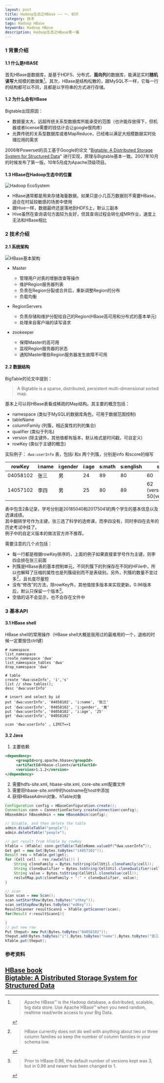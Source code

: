 ```yaml
---
layout: post
title: Hadoop生态之HBase —— 一、初识
category: 技术
tags: Hadoop HBase
keywords: Hadoop HBase
description: Hadoop生态之HBase第一篇
---
```


### 1 背景介绍

#### 1.1 什么是HBASE

首先HBase是数据库，是基于HDFS、分布式、**面向列**的数据库，能满足实时**随机读写**大规模的数据集[^1]。其次，HBase是结构松散的，跟MySQL不一样，它每一行的结构都可以不同，且都是以字符串的方式进行存储。


#### 1.2 为什么会有HBase

Bigtable出现原因：
- 数据量太大，远超传统关系型数据库所能承受的范围（也许能存放得下，但机器或者license需要的钱估计会让google很肉疼）
- 光靠传统的关系型数据库或者MapReduce，已经难以满足大规模数据实时处理应用的需求

2006年Powerset的员工基于Google的论文 "[Bigtable: A Distributed Storage System for Structured Data](https://ai.google/research/pubs/pub27898)" 进行实现，原理与Bigtable基本一致。2007年10月的时候发布了第一版，10年5月成为Apache顶级项目。

#### 1.3 HBase在Hadoop生态中的位置

![Hadoop EcoSystem](https://www.mssqltips.com/tipimages2/3260_Apache_Hadoop_Ecosystem.JPG)

- HBase通常都是用来存储海量数据，如果只是小几百万数据则不需要HBase，适合在时延较敏感的场景中使用
- 跟Hive一样，数据最终还是落地到HDFS上，默认三副本
- Hive虽然在查询语句方面较为友好，但其查询过程会转化成MR作业，速度上无法和HBase相比

### 2 技术介绍

#### 2.1 系统架构

![HBase基本架构](https://www.ibm.com/developerworks/cn/data/library/techarticle/dm-1306zhanglp/1.gif)

- Master  
    - 管理用户对表的增删改查等操作
    - 维护Region服务器列表
    - 负责在Region分裂或合并后，重新调整Region的分布
    - 负载均衡

- RegionServers
    - 负责存储和维护分配给自己的Region(HBase高可用和分布式的基本单元)
    - 处理来自客户端的读写请求

- zookeeper
    - 保障Master的高可用
    - 监视Region服务器的状态
    - 通知Master哪些Region服务器发生故障不可用

#### 2.2 数据结构

BigTable的论文中提到：  
> A Bigtable is a sparse, distributed, persistent multi-dimensional sorted map.

基本上可以将HBase表看成稀疏的Map结构。其主要的概念包括：
- namespace (类似于MySQL的数据库角色，可用于数据范围控制)
- tableName
- columnFamily (列簇，相近属性的列的集合)
- qualifier (类似于列名)
- version (除主键外，其他值都有版本，默认格式是时间戳，可自定义)
- rowKey (类似于主键的概念)

实际例子： `dwa:userInfo` 表，包括*i* 和*s* 两个列簇，分别是info 和score的缩写

rowKey | i:name | i:gender | i:age | s:math | s:english | s:history | s:science
---    |  ---   |   ---    |  ---  |  ---   |   ---    | --- | ---
04058102 | 张三 | 男 | 24 | 89 | 80 | 60 | 93
14057102 | 李四 | 男 | 25 | 80 | 89 | 62 (version:2018) 50(version:2017) |

表中包含2条记录，学号分别是20185040和20175041的两个学生的基本信息以及选课成绩。   
其中翻转学号作为主键，张三选了科学的选修课，而李四没有，同时李四在去年的历史考试中挂了。   
例子中的自定义版本的做法官方并不推荐。

需要注意的几个点包括：
- 每一行都是根据rowKey排序的，上面的例子如果直接拿学号作为主键，则李四会排在张三前面
- 列簇是HBase表的基本控制单元，不同列簇下的列保存在不同的HFile中，所以也解释了压缩的属性也是列簇级别而不是表级别。另外，列簇的数量不宜过多[^2]，且长度尽量短
- 没有“修改”的方法，除rowKey外，其他值按多版本来实现更新。0.96版本后，默认只保留一个版本[^3]。
- 空值的话不会显示，也不会存在文件中

### 3 基本API

#### 3.1 HBase shell

HBase shell的常用操作（HBase shell大概是我用过的最难用的一个，退格的时候一定要按住ctrl键）
```
# namespace
list_namespace
create_namespace 'dwa'
list_namespace_tables 'dwa'
drop_namespace 'dwa'

# table
create 'dwa:useInfo', 'i','s'
list // show tables();
desc 'dwa:userInfo'

# insert and select by id
put 'dwa:userInfo', '04058102', 'i:name', '张三'
put 'dwa:userInfo', '04058102', 'i:gender', '男'
put 'dwa:userInfo', '04058102', 'i:age', '25'
get 'dwa:userInfo', '04058102' 

scan 'dwa:userInfo' , LIMIT=>1
```
#### 3.2 Java
1. 主要依赖
```XML
<dependency>
     <groupId>org.apache.hbase</groupId>
     <artifactId>hbase-client</artifactId>
     <version>1.1.2</version>
</dependency>
```
2. 需要hdfs-site.xml, hbase-site.xml, core-site.xml配置文件
3. 需要将hbase-site.xml中的hostname在host中添加
4. 获得HBaseAdmin对象、hTable对象
```Java
Configuration config = HBaseConfiguration.create();
Connection conn = ConnectionFactory.createConnection(config);
HBaseAdmin hBaseAdmin = new HBaseAdmin(config); 

// Disable, and then delete the table
admin.disableTable("people");
admin.deleteTable("people");

// get result from hTable by rowKey
hTable = (HTable) conn.getTable(TableName.valueOf(“dwa:userInfo”));
Get get = new Get(Bytes.toBytes("14057102"));
Result res = hTable.get(get);
for (Cell cell : res.rawCells()) {
    String cloneFamily = Bytes.toString(CellUtil.cloneFamily(cell));
    String cloneQualifier = Bytes.toString(CellUtil.cloneQualifier(cell));
    String value = Bytes.toString(CellUtil.cloneValue(cell));
    reslutMap.put(cloneFamily + ":" + cloneQualifier, value);
}

// scan
Scan scan = new Scan();
scan.setStartRow(Bytes.toBytes("stKey"));
scan.setStopRow(Bytes.toBytes("edKey"));
ResultScanner resultScann1 = hTable.getScanner(scan);
for(Result r:resultScann1){

}
// put new row
Put theput= new Put(Bytes.toBytes("04058102"));
theput.add(Bytes.toBytes("i"),Bytes.toBytes("name"),Bytes.toBytes("张三"));
hTable.put(theput);
```

### 参考资料

[HBase book](http://hbase.apache.org/book.html#regions.arch)  
[Bigtable: A Distributed Storage System for Structured Data](https://ai.google/research/pubs/pub27898)
---

[^1]: > Apache HBase™ is the Hadoop database, a distributed, scalable, big data store. 
Use Apache HBase™ when you need random, realtime read/write access to your Big Data.

[^2]: > HBase currently does not do well with anything about two or three column families so keep the number of column families in your schema low.

[^3]: > Prior to HBase 0.96, the default number of versions kept was 3, but in 0.96 and newer has been changed to 1.
